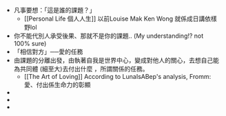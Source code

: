 - 凡事要想：「這是誰的課題？」
	- [[Personal Life 個人人生]] 以前Louise Mak Ken Wong 就係成日講依樣野lol
- 你不能代別人承受後果、那就不是你的課題..  (My understanding!? not 100% sure)
- 「相信對方」──愛的任務
- 由課題的分離出發，由執著自我是世界中心，變成對他人的關心，去想自己能為共同體 (細至大)去付出什麼 ，所謂關係的任務。
	- [[The Art of Loving]] According to LunaIsABep's analysis, Fromm: 愛、付出係生命力的彰顯
-
-
-